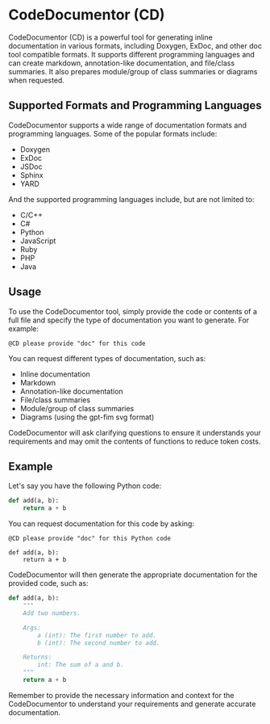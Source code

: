 # CodeDocumentor (CD)

CodeDocumentor (CD) is a powerful tool for generating inline documentation in various formats, including Doxygen, ExDoc, and other doc tool compatible formats. It supports different programming languages and can create markdown, annotation-like documentation, and file/class summaries. It also prepares module/group of class summaries or diagrams when requested.

## Supported Formats and Programming Languages

CodeDocumentor supports a wide range of documentation formats and programming languages. Some of the popular formats include:

- Doxygen
- ExDoc
- JSDoc
- Sphinx
- YARD

And the supported programming languages include, but are not limited to:

- C/C++
- C#
- Python
- JavaScript
- Ruby
- PHP
- Java

## Usage

To use the CodeDocumentor tool, simply provide the code or contents of a full file and specify the type of documentation you want to generate. For example:

```
@CD please provide "doc" for this code
```

You can request different types of documentation, such as:

- Inline documentation
- Markdown
- Annotation-like documentation
- File/class summaries
- Module/group of class summaries
- Diagrams (using the gpt-fim svg format)

CodeDocumentor will ask clarifying questions to ensure it understands your requirements and may omit the contents of functions to reduce token costs.

## Example

Let's say you have the following Python code:

```python
def add(a, b):
    return a + b
```

You can request documentation for this code by asking:

```
@CD please provide "doc" for this Python code

def add(a, b):
    return a + b
```

CodeDocumentor will then generate the appropriate documentation for the provided code, such as:

```python
def add(a, b):
    """
    Add two numbers.

    Args:
        a (int): The first number to add.
        b (int): The second number to add.

    Returns:
        int: The sum of a and b.
    """
    return a + b
```

Remember to provide the necessary information and context for the CodeDocumentor to understand your requirements and generate accurate documentation.
